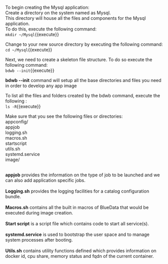 To begin creating the Mysql application:<br>
Create a directory on the system named as Mysql.<br>This directory will house all the files and components for the Mysql application.<br>To do this, execute the following command:<br>
`mkdir ~/Mysql`{{execute}}<br>

Change to your new source directory by executing the following command:<br>
`cd ~/Mysql`{{execute}}<br>

Next, we need to create a skeleton file structure. To do so execute the following command:<br>
`bdwb --init`{{execute}}

<b>bdwb --init</b> command will setup all the base directories and files you need in order to develop any app image

To list all the files and folders created by the bdwb command, execute the following :<br>
`ls -R`{{execute}}

Make sure that you see the following files or directories:
<br>appconfig/<br>
appjob  <br>
logging.sh  <br>
macros.sh  <br>
startscript  <br>
utils.sh<br>
systemd.service<br>
image/

<br><b>appjob</b> provides the information on the type of job to be launched and we can also add application specific jobs.
<br>
<br><b>Logging.sh</b> provides the logging facilities for a catalog configuration bundle.
<br> 
<br><b>Macros.sh</b> contains all the built in macros of BlueData that would be executed during image creation.
<br>
<br><b>Start script</b> is a script file which contains code to start all service(s).
<br> 
<br><b>systemd.service</b> is used to bootstrap the user space and to manage system processes after booting.
<br>
<br><b>Utils.sh</b> contains utility functions defined which provides information on docker id, cpu share, memory status and fqdn of the current container.

